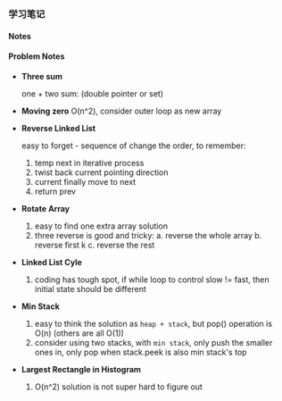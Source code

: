 ### 学习笔记


#### Notes





#### Problem Notes

* **Three sum**
  
  one + two sum: (double pointer or set)

* **Moving zero**
  O(n^2), consider outer loop as new array

* **Reverse Linked List**

  easy to forget - sequence of change the order,
  to remember:
  
  1. temp next in iterative process
  2. twist back current pointing direction
  3. current finally move to next
  4. return prev

* **Rotate Array**

  1. easy to find one extra array solution
  2. three reverse is good and tricky:
	a.  reverse the whole array
	b.  reverse first k 
	c.  reverse the rest

* **Linked List Cyle**

  1. coding has tough spot, if while loop to control slow != fast, then initial state should be different

* **Min Stack**
  
  1. easy to think the solution as `heap + stack`, but pop() operation is O(n) (others are all O(1))
  2. consider using two stacks, with `min stack`, only push the smaller ones in, only pop when stack.peek is also min stack's top

* **Largest Rectangle in Histogram**

  1. O(n^2) solution is not super hard to figure out


